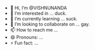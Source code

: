 - 👋 Hi, I’m @VISHNUNANDA
- 👀 I’m interested in ... duck.
- 🌱 I’m currently learning ... suck.
- 💞️ I’m looking to collaborate on ... gay.
- 📫 How to reach me ... 
- 😄 Pronouns: ...
- ⚡ Fun fact: ...

<!---
VISHNUNANDA/VISHNUNANDA is a ✨ special ✨ repository because its `README.md` (this file) appears on your GitHub profile.
You can click the Preview link to take a look at your changes.
--->
